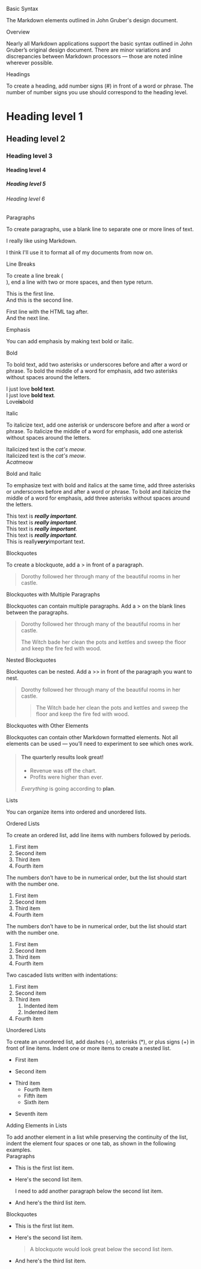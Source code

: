 Basic Syntax

The Markdown elements outlined in John Gruber's design document.

Overview

Nearly all Markdown applications support the basic syntax outlined in John Gruber’s original design document. There are minor variations and discrepancies between Markdown processors — those are noted inline wherever possible.

Headings

To create a heading, add number signs (#) in front of a word or phrase. The number of number signs you use should correspond to the heading level.

# Heading level 1
## Heading level 2
### Heading level 3
#### Heading level 4
##### Heading level 5
###### Heading level 6

Paragraphs

To create paragraphs, use a blank line to separate one or more lines of text.

I really like using Markdown.

I think I'll use it to format all of my documents from now on.

Line Breaks

To create a line break (<br>), end a line with two or more spaces, and then type return.

This is the first line.    
And this is the second line.

First line with the HTML tag after.<br>
And the next line.

Emphasis

You can add emphasis by making text bold or italic.

Bold

To bold text, add two asterisks or underscores before and after a word or phrase. To bold the middle of a word for emphasis, add two asterisks without spaces around the letters.

I just love **bold text**.  
I just love __bold text__.  
Love**is**bold

Italic

To italicize text, add one asterisk or underscore before and after a word or phrase. To italicize the middle of a word for emphasis, add one asterisk without spaces around the letters.

Italicized text is the *cat's meow*.  
Italicized text is the _cat's meow_.  
A*cat*meow

Bold and Italic

To emphasize text with bold and italics at the same time, add three asterisks or underscores before and after a word or phrase. To bold and italicize the middle of a word for emphasis, add three asterisks without spaces around the letters.

This text is ***really important***.  
 This text is ___really important___.  
  This text is __*really important*__.  
   This text is **_really important_**.  
    This is really***very***important text.

Blockquotes

To create a blockquote, add a > in front of a paragraph.

> Dorothy followed her through many of the beautiful rooms in her castle.

Blockquotes with Multiple Paragraphs

Blockquotes can contain multiple paragraphs. Add a > on the blank lines between the paragraphs.

> Dorothy followed her through many of the beautiful rooms in her castle.
>
> The Witch bade her clean the pots and kettles and sweep the floor and keep the fire fed with wood.

Nested Blockquotes

Blockquotes can be nested. Add a >> in front of the paragraph you want to nest.

> Dorothy followed her through many of the beautiful rooms in her castle.
>
>> The Witch bade her clean the pots and kettles and sweep the floor and keep the fire fed with wood.

Blockquotes with Other Elements

Blockquotes can contain other Markdown formatted elements. Not all elements can be used — you’ll need to experiment to see which ones work.

> #### The quarterly results look great!
>
> - Revenue was off the chart.
> - Profits were higher than ever.
>
>  *Everything* is going according to **plan**.

Lists

You can organize items into ordered and unordered lists.

Ordered Lists

To create an ordered list, add line items with numbers followed by periods. 

1. First item
2. Second item
3. Third item
4. Fourth item 

The numbers don’t have to be in numerical order, but the list should start with the number one.

1. First item
1. Second item
1. Third item
1. Fourth item 

The numbers don’t have to be in numerical order, but the list should start with the number one.

1. First item
8. Second item
3. Third item
5. Fourth item 

Two cascaded lists written with indentations:

1. First item
2. Second item
3. Third item
    1. Indented item
    2. Indented item
4. Fourth item 

Unordered Lists

To create an unordered list, add dashes (-), asterisks (*), or plus signs (+) in front of line items. Indent one or more items to create a nested list.

- First item
* Second item
+ Third item 
  - Fourth item
  * Fifth item
  + Sixth item
- Seventh item

Adding Elements in Lists

To add another element in a list while preserving the continuity of the list, indent the element four spaces or one tab, as shown in the following examples.  
Paragraphs

*   This is the first list item.
*   Here's the second list item.

    I need to add another paragraph below the second list item.

*   And here's the third list item.

Blockquotes

*   This is the first list item.
*   Here's the second list item.

    > A blockquote would look great below the second list item.

*   And here's the third list item.



